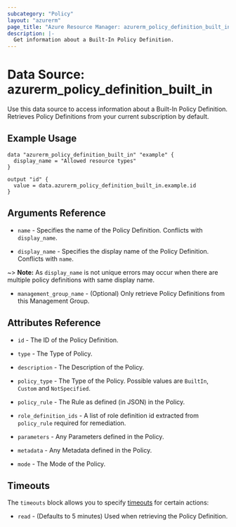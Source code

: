 ```yaml
---
subcategory: "Policy"
layout: "azurerm"
page_title: "Azure Resource Manager: azurerm_policy_definition_built_in"
description: |-
  Get information about a Built-In Policy Definition.
---
```


# Data Source: azurerm_policy_definition_built_in

Use this data source to access information about a Built-In Policy Definition. Retrieves Policy Definitions from your current subscription by default.

## Example Usage

```hcl
data "azurerm_policy_definition_built_in" "example" {
  display_name = "Allowed resource types"
}

output "id" {
  value = data.azurerm_policy_definition_built_in.example.id
}
```

## Arguments Reference

* `name` - Specifies the name of the Policy Definition. Conflicts with `display_name`.

* `display_name` - Specifies the display name of the Policy Definition. Conflicts with `name`.

~> **Note:** As `display_name` is not unique errors may occur when there are multiple policy definitions with same display name.

* `management_group_name` - (Optional) Only retrieve Policy Definitions from this Management Group.

## Attributes Reference

* `id` - The ID of the Policy Definition.

* `type` - The Type of Policy.

* `description` - The Description of the Policy.

* `policy_type` - The Type of the Policy. Possible values are `BuiltIn`, `Custom` and `NotSpecified`.

* `policy_rule` - The Rule as defined (in JSON) in the Policy.

* `role_definition_ids` - A list of role definition id extracted from `policy_rule` required for remediation.

* `parameters` - Any Parameters defined in the Policy.

* `metadata` - Any Metadata defined in the Policy.

* `mode` - The Mode of the Policy.

## Timeouts

The `timeouts` block allows you to specify [timeouts](https://developer.hashicorp.com/terraform/language/resources/configure#define-operation-timeouts) for certain actions:

* `read` - (Defaults to 5 minutes) Used when retrieving the Policy Definition.
